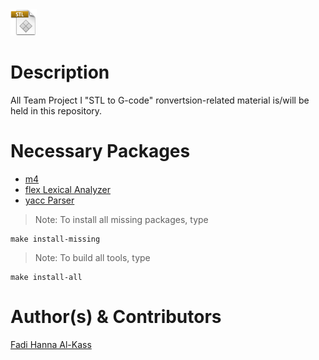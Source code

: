 <img src="interface/imgs/stl.png" alt="STL File Icon" height="42" width="42">


Description
===========
All Team Project I "STL to G-code" ronvertsion-related material is/will be held in this repository.



Necessary Packages
==================
* [m4](http://www.gnu.org/software/m4/)
* [flex Lexical Analyzer](https://www.gnu.org/software/flex/)
* [yacc Parser](http://en.wikipedia.org/wiki/Yacc)



> Note: To install all missing packages, type

	make install-missing

> Note: To build all tools, type

	make install-all

Author(s) & Contributors
========================
[Fadi Hanna Al-Kass](http://fadialkass.blogspot.com)
